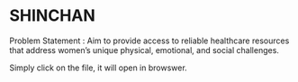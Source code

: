 # SHINCHAN
Problem Statement : Aim to provide access to reliable healthcare resources that address women’s  unique physical, emotional, and social challenges. 

Simply click on the file, it will open in browswer.

